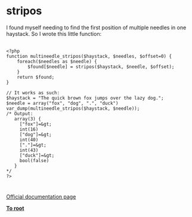 # stripos



I found myself needing to find the first position of multiple needles in one haystack.  So I wrote this little function:<br><br>

```
<?php
function multineedle_stripos($haystack, $needles, $offset=0) {
    foreach($needles as $needle) {
        $found[$needle] = stripos($haystack, $needle, $offset);
    }
    return $found;
}

// It works as such:
$haystack = "The quick brown fox jumps over the lazy dog.";
$needle = array("fox", "dog", ".", "duck")
var_dump(multineedle_stripos($haystack, $needle));
/* Output:
   array(3) {
     ["fox"]=&gt;
     int(16)
     ["dog"]=&gt;
     int(40)
     ["."]=&gt;
     int(43)
     ["duck"]=&gt;
     bool(false)
   }
*/
?>
```
  

#

[Official documentation page](https://www.php.net/manual/en/function.stripos.php)

**[To root](/README.md)**